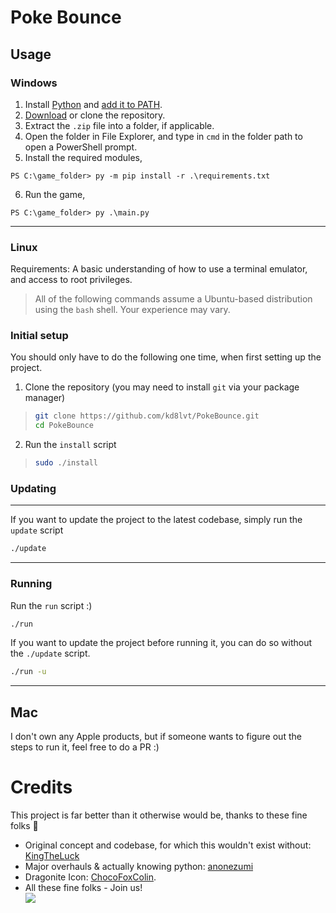 # Poke Bounce

## Usage

### Windows

1. Install [Python](https://www.python.org/downloads/) and [add it to PATH](https://realpython.com/add-python-to-path/).
2. [Download](https://github.com/kd8lvt/PokeBounce/archive/refs/heads/main.zip) or clone the repository.
3. Extract the `.zip` file into a folder, if applicable.
4. Open the folder in File Explorer, and type in `cmd` in the folder path to open a PowerShell prompt.
5. Install the required modules,
```
PS C:\game_folder> py -m pip install -r .\requirements.txt
```
6. Run the game,
```
PS C:\game_folder> py .\main.py
```
---
### Linux 
Requirements: A basic understanding of how to use a terminal emulator, and access to root privileges.  
> All of the following commands assume a Ubuntu-based distribution using the `bash` shell. Your experience may vary.

### Initial setup
You should only have to do the following one time, when first setting up the project.

1. Clone the repository (you may need to install `git` via your package manager)
> ```bash
> git clone https://github.com/kd8lvt/PokeBounce.git
> cd PokeBounce
> ```
2. Run the `install` script
> ```bash
> sudo ./install
> ```

### Updating
---
If you want to update the project to the latest codebase, simply run the `update` script
```bash
./update
```
---
### Running
Run the `run` script :)
```bash
./run
```
If you want to update the project before running it, you can do so without the `./update` script.
```bash
./run -u
```
---
## Mac
I don't own any Apple products, but if someone wants to figure out the steps to run it, feel free to do a PR :)  

# Credits
This project is far better than it otherwise would be, thanks to these fine folks 💜
- Original concept and codebase, for which this wouldn't exist without: [KingTheLuck](https://www.youtube.com/watch?v=1HLjGrxrzmo)
- Major overhauls & actually knowing python: [anonezumi](https://github.com/anonezumi/PokeBounce)
- Dragonite Icon: [ChocoFoxColin](https://www.weasyl.com/~chocofoxcolin/submissions/1411066/pokemon-icon-dragonite).
- All these fine folks - Join us!  
[![](https://dcbadge.limes.pink/api/server/z2F7HQ2Nk5?style=flat)](https://discord.gg/z2F7HQ2Nk5)